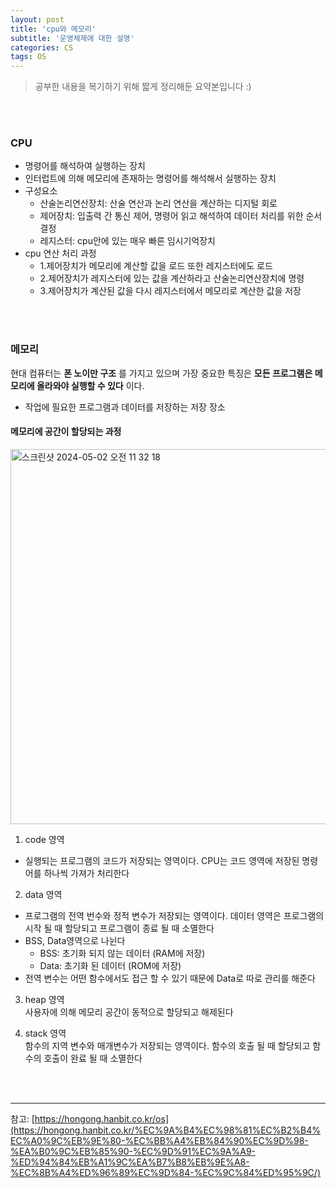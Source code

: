 ```yaml
---
layout: post
title: 'cpu와 메모리'
subtitle: '운영체제에 대한 설명'
categories: CS
tags: OS
---
```

> 공부한 내용을 복기하기 위해 짧게 정리해둔 요약본입니다 :)

<br><br>

### CPU
- 명령어를 해석하여 실행하는 장치
- 인터럽트에 의해 메모리에 존재하는 명령어를 해석해서 실행하는 장치
- 구성요소
    - 산술논리연산장치: 산술 연산과 논리 연산을 계산하는 디지털 회로
    - 제어장치: 입출력 간 통신 제어, 명령어 읽고 해석하여 데이터 처리를 위한 순서 결정
    - 레지스터: cpu안에 있는 매우 빠른 임시기억장치
- cpu 연산 처리 과정
    - 1.제어장치가 메모리에 계산할 값을 로드 또한 레지스터에도 로드
    - 2.제어장치가 레지스터에 있는 값을 계산하라고 산술논리연산장치에 명령
    - 3.제어장치가 계산된 값을 다시 레지스터에서 메모리로 계산한 값을 저장

<br><br>

### 메모리

현대 컴퓨터는 __폰 노이만 구조__ 를 가지고 있으며 가장 중요한 특징은 __모든 프로그램은 메모리에 올라와야 실행할 수 있다__ 이다.   

- 작업에 필요한 프로그램과 데이터를 저장하는 저장 장소

#### 메모리에 공간이 할당되는 과정
<img width="600" alt="스크린샷 2024-05-02 오전 11 32 18" src="https://github.com/heejung-gjt/heejung-gjt.github.io/assets/64240637/18bb741f-1159-4ff6-8cf9-5b1ec23c7633">


1. code 영역   
- 실행되는 프로그램의 코드가 저장되는 영역이다. CPU는 코드 영역에 저장된 명령어를 하나씩 가져가 처리한다

2. data 영역   
- 프로그램의 전역 번수와 정적 변수가 저장되는 영역이다. 데이터 영역은 프로그램의 시작 될 때 할당되고 프로그램이 종료 될 때 소멸한다
- BSS, Data영역으로 나뉜다
    - BSS: 초기화 되지 않는 데이터 (RAM에 저장)
    - Data: 초기화 된 데이터 (ROM에 저장)
- 전역 변수는 어떤 함수에서도 접근 할 수 있기 때문에 Data로 따로 관리를 해준다

3. heap 영역   
사용자에 의해 메모리 공간이 동적으로 할당되고 해제된다

4. stack 영역   
함수의 지역 변수와 매개변수가 저장되는 영역이다. 함수의 호출 될 때 할당되고 함수의 호출이 완료 될 때 소멸한다

<br>
<br>

---
참고:
[https://hongong.hanbit.co.kr/os](https://hongong.hanbit.co.kr/%EC%9A%B4%EC%98%81%EC%B2%B4%EC%A0%9C%EB%9E%80-%EC%BB%A4%EB%84%90%EC%9D%98-%EA%B0%9C%EB%85%90-%EC%9D%91%EC%9A%A9-%ED%94%84%EB%A1%9C%EA%B7%B8%EB%9E%A8-%EC%8B%A4%ED%96%89%EC%9D%84-%EC%9C%84%ED%95%9C/)